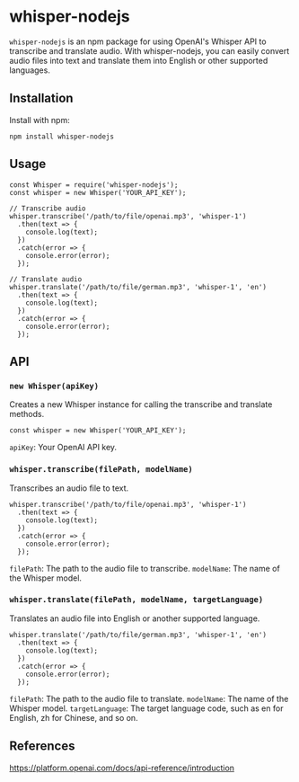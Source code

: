 # whisper-nodejs

`whisper-nodejs` is an npm package for using OpenAI's Whisper API to transcribe and translate audio. With whisper-nodejs, you can easily convert audio files into text and translate them into English or other supported languages.

## Installation

Install with npm:

```
npm install whisper-nodejs
```

## Usage

```
const Whisper = require('whisper-nodejs');
const whisper = new Whisper('YOUR_API_KEY');

// Transcribe audio
whisper.transcribe('/path/to/file/openai.mp3', 'whisper-1')
  .then(text => {
    console.log(text);
  })
  .catch(error => {
    console.error(error);
  });

// Translate audio
whisper.translate('/path/to/file/german.mp3', 'whisper-1', 'en')
  .then(text => {
    console.log(text);
  })
  .catch(error => {
    console.error(error);
  });
```

## API

### `new Whisper(apiKey)`

Creates a new Whisper instance for calling the transcribe and translate methods.

```
const whisper = new Whisper('YOUR_API_KEY');
```

`apiKey`: Your OpenAI API key.

### `whisper.transcribe(filePath, modelName)`

Transcribes an audio file to text.

```
whisper.transcribe('/path/to/file/openai.mp3', 'whisper-1')
  .then(text => {
    console.log(text);
  })
  .catch(error => {
    console.error(error);
  });

```

`filePath`: The path to the audio file to transcribe.
`modelName`: The name of the Whisper model.

### `whisper.translate(filePath, modelName, targetLanguage)`

Translates an audio file into English or another supported language.

```
whisper.translate('/path/to/file/german.mp3', 'whisper-1', 'en')
  .then(text => {
    console.log(text);
  })
  .catch(error => {
    console.error(error);
  });
```

`filePath`: The path to the audio file to translate.
`modelName`: The name of the Whisper model.
`targetLanguage`: The target language code, such as en for English, zh for Chinese, and so on.

## References
https://platform.openai.com/docs/api-reference/introduction